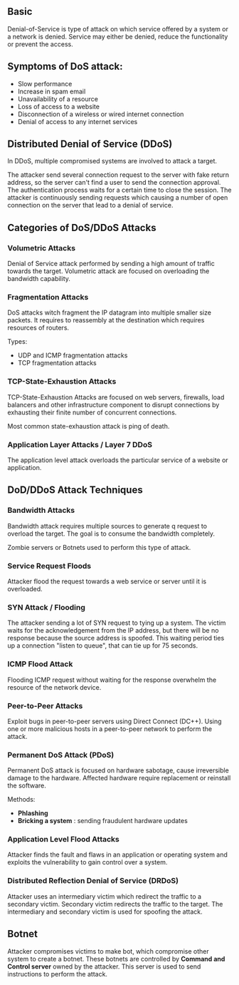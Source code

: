 ## Basic

Denial-of-Service is type of attack on which service offered by a system or a network is denied.
Service may either be denied, reduce the functionality or prevent the access.

## Symptoms of DoS attack:

- Slow performance
- Increase in spam email
- Unavailability of a resource
- Loss of access to a website
- Disconnection of a wireless or wired internet connection
- Denial of access to any internet services

## Distributed Denial of Service (DDoS)

In DDoS, multiple compromised systems are involved to attack a target.

The attacker send several connection request to the server with fake return address, so the server can't find a user to send the connection approval.
The authentication process waits for a certain time to close the session.
The attacker is continuously sending requests which causing a number of open connection on the server that lead to a denial of service.

## Categories of DoS/DDoS Attacks

### Volumetric Attacks

Denial of Service attack performed by sending a high amount of traffic towards the target.
Volumetric attack are focused on overloading the bandwidth capability.

### Fragmentation Attacks

DoS attacks witch fragment the IP datagram into multiple smaller size packets.
It requires to reassembly at the destination which requires resources of routers. 

Types:

- UDP and ICMP fragmentation attacks
- TCP fragmentation attacks

### TCP-State-Exhaustion Attacks

TCP-State-Exhaustion Attacks are focused on web servers, firewalls, load balancers and other infrastructure component to disrupt connections by exhausting their finite number of concurrent connections.

Most common state-exhaustion attack is ping of death.

### Application Layer Attacks / Layer 7 DDoS

The application level attack overloads the particular service of a website or application.

## DoD/DDoS Attack Techniques

### Bandwidth Attacks

Bandwidth attack requires multiple sources to generate q request to overload the target.
The goal is to consume the bandwidth completely.

Zombie servers or Botnets used to perform this type of attack.

### Service Request Floods

Attacker flood the request towards a web service or server until it is overloaded.

### SYN Attack / Flooding

The attacker sending a lot of SYN request to tying up a system.
The victim waits for the acknowledgement from the IP address, but there will be no response because the source address is spoofed.
This waiting period ties up a connection "listen to queue", that can tie up for 75 seconds.

### ICMP Flood Attack

Flooding ICMP request without waiting for the response overwhelm the resource of the network device.

### Peer-to-Peer Attacks

Exploit bugs in peer-to-peer servers using Direct Connect (DC++).
Using one or more malicious hosts in a peer-to-peer network to perform the attack.

### Permanent DoS Attack (PDoS)

Permanent DoS attack is focused on hardware sabotage, cause irreversible damage to the hardware.
Affected hardware require replacement or reinstall the software.

Methods:

- **Phlashing** 
- **Bricking a system** : sending fraudulent hardware updates

### Application Level Flood Attacks

Attacker finds the fault and flaws in an application or operating system and exploits the vulnerability to gain control over a system.

### Distributed Reflection Denial of Service (DRDoS)

Attacker uses an intermediary victim which redirect the traffic to a secondary victim.
Secondary victim redirects the traffic to the target.
The intermediary and secondary victim is used for spoofing the attack.

## Botnet

Attacker compromises victims to make bot, which compromise other system to create a botnet.
These botnets are controlled by **Command and Control server** owned by the attacker.
This server is used to send instructions to perform the attack.
